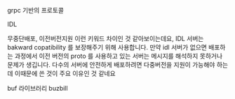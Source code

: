

grpc 기반의 프로토콜

IDL

무중단배포, 이전버전지원 이런 키워드 차이인 것 같아보이는데요, IDL 서버는 bakward copatibility 를 보장해주기 위해 사용합니다. 만약 idl 서버가 없으면 배포하는 과정에서 이전 버전의 proto 를 사용하고 있는 서버는 메시지를 해석하지 못하거나 문제가 생깁니다. 다수의 서버에 안전하게 배포하려면 다중버전을 지원이 가능해야 하는데 이때문에 쓴 것이 주요 이유인 것 같네요

buf 라이브러리
buzbill

